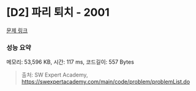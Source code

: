 # [D2] 파리 퇴치 - 2001 

[문제 링크](https://swexpertacademy.com/main/code/problem/problemDetail.do?contestProbId=AV5PzOCKAigDFAUq) 

### 성능 요약

메모리: 53,596 KB, 시간: 117 ms, 코드길이: 557 Bytes



> 출처: SW Expert Academy, https://swexpertacademy.com/main/code/problem/problemList.do